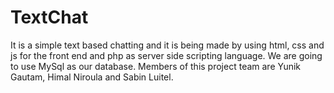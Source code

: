# TextChat
It is a simple text based chatting  and it is being made by using html, css and js for the front end and php as server side scripting language. We are going to use MySql as our database. Members of this project team are Yunik Gautam, Himal Niroula and Sabin Luitel.

